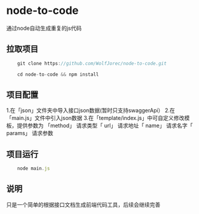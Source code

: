 # node-to-code
通过node自动生成重复的js代码

## 拉取项目
```js
    git clone https://github.com/WolfJorec/node-to-code.git

    cd node-to-code && npm install
```

## 项目配置
1.在「json」文件夹中导入接口json数据(暂时只支持swaggerApi）
2.在 「main.js」文件中引入json数据
3.在「template/index.js」中可自定义修改模板，提供参数为 「method」 请求类型「 url」 请求地址「 name」 请求名字「 params」 请求参数

## 项目运行
```js
    node main.js
```

## 说明
只是一个简单的根据接口文档生成前端代码工具，后续会继续完善